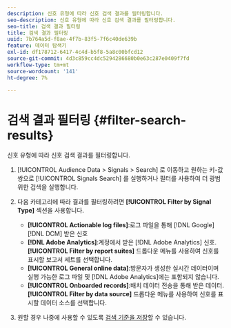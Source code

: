 ```yaml
---
description: 신호 유형에 따라 신호 검색 결과를 필터링합니다.
seo-description: 신호 유형에 따라 신호 검색 결과를 필터링합니다.
seo-title: 검색 결과 필터링
title: 검색 결과 필터링
uuid: 7b764a5d-f8ae-4f7b-83f5-7f6c40de639b
feature: 데이터 탐색기
exl-id: df178712-6417-4c4d-b5f8-5a8c00bfcd12
source-git-commit: 4d3c859cc4dc5294286680b0e63c287e0409f7fd
workflow-type: tm+mt
source-wordcount: '141'
ht-degree: 7%

---
```


# 검색 결과 필터링 {#filter-search-results}

신호 유형에 따라 신호 검색 결과를 필터링합니다.

1. [!UICONTROL Audience Data > Signals > Search] 로 이동하고 원하는 키-값 쌍으로 [!UICONTROL Signals Search] 를 실행하거나 필터를 사용하여 더 광범위한 검색을 실행합니다.
1. 다음 카테고리에 따라 결과를 필터링하려면 **[!UICONTROL Filter by Signal Type]** 섹션을 사용합니다.

   * **[!UICONTROL Actionable log files]**:로그 파일을 통해  [!DNL Google] [!DNL DCM] 받은 신호
   * **[!DNL Adobe Analytics]**:계정에서 받은  [!DNL Adobe Analytics] 신호. **[!UICONTROL Filter by report suites]** 드롭다운 메뉴를 사용하여 신호를 표시할 보고서 세트를 선택합니다.
   * **[!UICONTROL General online data]**:방문자가 생성한 실시간 데이터이며 실행 가능한 로그 파일 및  [!DNL Adobe Analytics]에는 포함되지 않습니다.
   * **[!UICONTROL Onboarded records]**:배치 데이터 전송을 통해 받은 데이터. **[!UICONTROL Filter by data source]** 드롭다운 메뉴를 사용하여 신호를 표시할 데이터 소스를 선택합니다.

1. 원할 경우 나중에 사용할 수 있도록 [검색 기준을 저장](../../../features/data-explorer/data-explorer-signals-search/data-explorer-save-search.md)할 수 있습니다.
